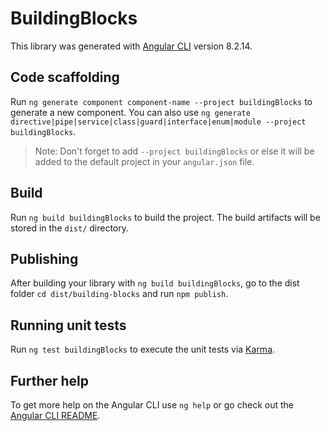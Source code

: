 # BuildingBlocks

This library was generated with [Angular CLI](https://github.com/angular/angular-cli) version 8.2.14.

## Code scaffolding

Run `ng generate component component-name --project buildingBlocks` to generate a new component. You can also use `ng generate directive|pipe|service|class|guard|interface|enum|module --project buildingBlocks`.
> Note: Don't forget to add `--project buildingBlocks` or else it will be added to the default project in your `angular.json` file. 

## Build

Run `ng build buildingBlocks` to build the project. The build artifacts will be stored in the `dist/` directory.

## Publishing

After building your library with `ng build buildingBlocks`, go to the dist folder `cd dist/building-blocks` and run `npm publish`.

## Running unit tests

Run `ng test buildingBlocks` to execute the unit tests via [Karma](https://karma-runner.github.io).

## Further help

To get more help on the Angular CLI use `ng help` or go check out the [Angular CLI README](https://github.com/angular/angular-cli/blob/master/README.md).
